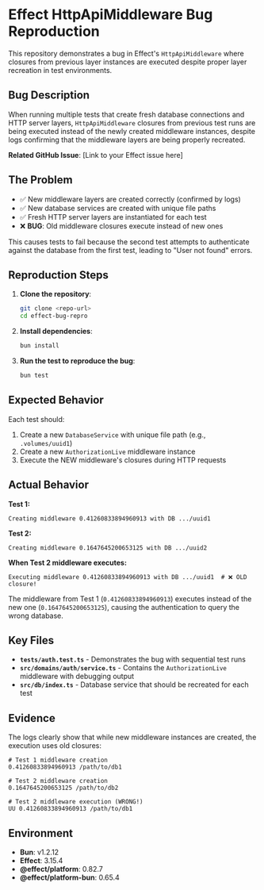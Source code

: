 # Effect HttpApiMiddleware Bug Reproduction

This repository demonstrates a bug in Effect's `HttpApiMiddleware` where closures from previous layer instances are executed despite proper layer recreation in test environments.

## Bug Description

When running multiple tests that create fresh database connections and HTTP server layers, `HttpApiMiddleware` closures from previous test runs are being executed instead of the newly created middleware instances, despite logs confirming that the middleware layers are being properly recreated.

**Related GitHub Issue**: [Link to your Effect issue here]

## The Problem

- ✅ New middleware layers are created correctly (confirmed by logs)
- ✅ New database services are created with unique file paths  
- ✅ Fresh HTTP server layers are instantiated for each test
- ❌ **BUG**: Old middleware closures execute instead of new ones

This causes tests to fail because the second test attempts to authenticate against the database from the first test, leading to "User not found" errors.

## Reproduction Steps

1. **Clone the repository**:
   ```bash
   git clone <repo-url>
   cd effect-bug-repro
   ```

2. **Install dependencies**:
   ```bash
   bun install
   ```

3. **Run the test to reproduce the bug**:
   ```bash
   bun test
   ```

## Expected Behavior

Each test should:
1. Create a new `DatabaseService` with unique file path (e.g., `.volumes/uuid1`)
2. Create a new `AuthorizationLive` middleware instance
3. Execute the NEW middleware's closures during HTTP requests

## Actual Behavior

**Test 1:**
```
Creating middleware 0.41260833894960913 with DB .../uuid1
```

**Test 2:**
```
Creating middleware 0.1647645200653125 with DB .../uuid2
```

**When Test 2 middleware executes:**
```
Executing middleware 0.41260833894960913 with DB .../uuid1  # ❌ OLD closure!
```

The middleware from Test 1 (`0.41260833894960913`) executes instead of the new one (`0.1647645200653125`), causing the authentication to query the wrong database.

## Key Files

- **`tests/auth.test.ts`** - Demonstrates the bug with sequential test runs
- **`src/domains/auth/service.ts`** - Contains the `AuthorizationLive` middleware with debugging output
- **`src/db/index.ts`** - Database service that should be recreated for each test

## Evidence

The logs clearly show that while new middleware instances are created, the execution uses old closures:

```
# Test 1 middleware creation
0.41260833894960913 /path/to/db1

# Test 2 middleware creation  
0.1647645200653125 /path/to/db2

# Test 2 middleware execution (WRONG!)
UU 0.41260833894960913 /path/to/db1
```

## Environment

- **Bun**: v1.2.12
- **Effect**: 3.15.4
- **@effect/platform**: 0.82.7
- **@effect/platform-bun**: 0.65.4

